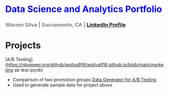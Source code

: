 # <font color=blue>Data Science and Analytics Portfolio</font>
### <font color=gray>Warren Silva | Sacramento, CA |</font> [LinkedIn Profile](https://www.linkedin.com/in/warren-silva/)

# Projects
[A/B Testing](https://nbviewer.org/github/wsilva916/wsilva916.github.io/blob/main/marketing ab test.ipynb)
- Comparison of two promotion groups
[Data Generator for A/B Testing](https://nbviewer.org/github/wsilva916/wsilva916.github.io/blob/main/ab_generator.ipynb)
- Used to generate sample data for project above
